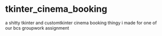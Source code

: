# tkinter_cinema_booking
a shitty tkinter and customtkinter cinema booking thingy i made for one of our bcs groupwork assignment
